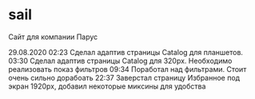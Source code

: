 # sail
Сайт для компании Парус

29.08.2020
02:23  Сделал адаптив страницы Catalog для планшетов.
03:30  Сделал адаптив страницы Catalog для 320px. Необходимо реализовать показ фильтров
09:34  Поработал над фильтрами. Стоит очень сильно дорабоать
22:37  Заверстал страницу Избранное под экран 1920px, 
       добавил некоторые миксины для удобства